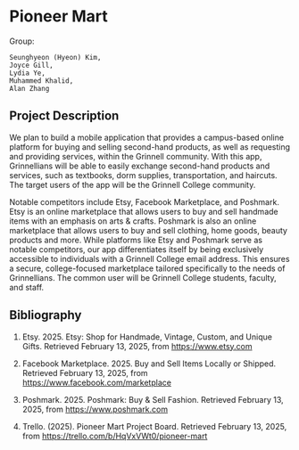 # Pioneer Mart

Group: 
```
Seunghyeon (Hyeon) Kim, 
Joyce Gill, 
Lydia Ye, 
Muhammed Khalid, 
Alan Zhang
```

## Project Description

We plan to build a mobile application that provides a campus-based online platform for buying and selling second-hand products, as well as requesting and providing services, within the Grinnell community. With this app, Grinnellians will be able to easily exchange second-hand products and services, such as textbooks, dorm supplies, transportation, and haircuts. The target users of the app will be the Grinnell College community. 

Notable competitors include Etsy, Facebook Marketplace, and Poshmark. Etsy is an online marketplace that allows users to buy and sell handmade items with an emphasis on arts & crafts. Poshmark is also an online marketplace that allows users to buy and sell clothing, home goods, beauty products and more. While platforms like Etsy and Poshmark serve as notable competitors, our app differentiates itself by being exclusively accessible to individuals with a Grinnell College email address. This ensures a secure, college-focused marketplace tailored specifically to the needs of Grinnellians. The common user will be Grinnell College students, faculty, and staff. 


## Bibliography

1. Etsy. 2025. Etsy: Shop for Handmade, Vintage, Custom, and Unique Gifts. Retrieved February 13, 2025, 
from https://www.etsy.com 

2. Facebook Marketplace. 2025. Buy and Sell Items Locally or Shipped. Retrieved February 13, 2025, 
from https://www.facebook.com/marketplace 

3. Poshmark. 2025. Poshmark: Buy & Sell Fashion. Retrieved February 13, 2025, 
from https://www.poshmark.com

4. Trello. (2025). Pioneer Mart Project Board. Retrieved February 13, 2025, 
from https://trello.com/b/HqVxVWt0/pioneer-mart